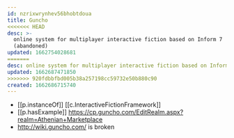 ```yaml
---
id: nzrixwrynhev56bhobtdoua
title: Guncho
<<<<<<< HEAD
desc: >-
  online system for multiplayer interactive fiction based on Inform 7
  (abandoned)
updated: 1662754028681
=======
desc: online system for multiplayer interactive fiction based on Inform 7
updated: 1662687471850
>>>>>>> 920fdbbfbd005b38a257198cc59732e50b880c90
created: 1662686715740
---
```


- [[p.instanceOf]] [[c.InteractiveFictionFramework]]
- [[p.hasExample]] https://cp.guncho.com/EditRealm.aspx?realm=Athenian+Marketplace
- http://wiki.guncho.com/ is broken
